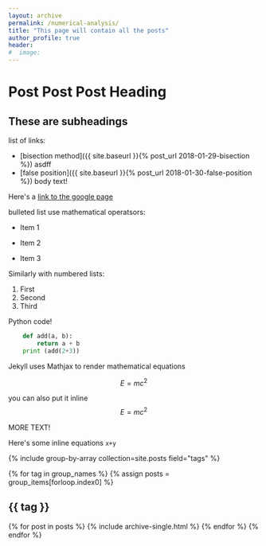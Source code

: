 ```yaml
---
layout: archive
permalink: /numerical-analysis/
title: "This page will contain all the posts"
author_profile: true
header:
#  image:
---
```

# Post Post Post Heading

## These are subheadings

list of links:
* [bisection method]({{ site.baseurl }}{% post_url 2018-01-29-bisection %})
asdff
* [false position]({{ site.baseurl }}{% post_url 2018-01-30-false-position %})
body text!

Here's a [link to the google page](https://google.com)

bulleted list use mathematical operatsors:
* Item 1
+ Item 2
- Item 3

Similarly with numbered lists:
1. First
2. Second
3. Third


Python code!
```python
    def add(a, b):
        return a + b
    print (add(2+3))
```
Jekyll uses Mathjax to render mathematical equations

$$E=mc^2$$

you can also put it inline $$E=mc^2$$


MORE TEXT!

Here's some inline equations `x+y`

{% include group-by-array collection=site.posts field="tags" %}

{% for tag in group_names %}
  {% assign posts = group_items[forloop.index0] %}
  <h2 id="{{ tag | slugify }}" class="archive__subtitle">{{ tag }}</h2>
  {% for post in posts %}
    {% include archive-single.html %}
  {% endfor %}
{% endfor %}

